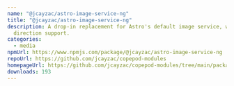 ```yaml
---
name: "@jcayzac/astro-image-service-ng"
title: "@jcayzac/astro-image-service-ng"
description: A drop-in replacement for Astro's default image service, with art
  direction support.
categories:
  - media
npmUrl: https://www.npmjs.com/package/@jcayzac/astro-image-service-ng
repoUrl: https://github.com/jcayzac/copepod-modules
homepageUrl: https://github.com/jcayzac/copepod-modules/tree/main/packages/astro-image-service-ng#readme
downloads: 193
---
```

